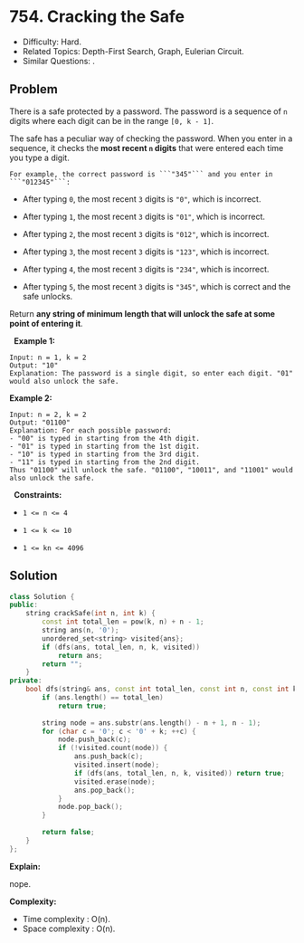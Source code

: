 # 754. Cracking the Safe

- Difficulty: Hard.
- Related Topics: Depth-First Search, Graph, Eulerian Circuit.
- Similar Questions: .

## Problem

There is a safe protected by a password. The password is a sequence of ```n``` digits where each digit can be in the range ```[0, k - 1]```.

The safe has a peculiar way of checking the password. When you enter in a sequence, it checks the **most recent **```n```** digits** that were entered each time you type a digit.


	For example, the correct password is ```"345"``` and you enter in ```"012345"```:

	
		
- After typing ```0```, the most recent ```3``` digits is ```"0"```, which is incorrect.
		
- After typing ```1```, the most recent ```3``` digits is ```"01"```, which is incorrect.
		
- After typing ```2```, the most recent ```3``` digits is ```"012"```, which is incorrect.
		
- After typing ```3```, the most recent ```3``` digits is ```"123"```, which is incorrect.
		
- After typing ```4```, the most recent ```3``` digits is ```"234"```, which is incorrect.
		
- After typing ```5```, the most recent ```3``` digits is ```"345"```, which is correct and the safe unlocks.
	
	


Return **any string of **minimum length** that will unlock the safe **at some point** of entering it**.

 
**Example 1:**

```
Input: n = 1, k = 2
Output: "10"
Explanation: The password is a single digit, so enter each digit. "01" would also unlock the safe.
```

**Example 2:**

```
Input: n = 2, k = 2
Output: "01100"
Explanation: For each possible password:
- "00" is typed in starting from the 4th digit.
- "01" is typed in starting from the 1st digit.
- "10" is typed in starting from the 3rd digit.
- "11" is typed in starting from the 2nd digit.
Thus "01100" will unlock the safe. "01100", "10011", and "11001" would also unlock the safe.
```

 
**Constraints:**


	
- ```1 <= n <= 4```
	
- ```1 <= k <= 10```
	
- ```1 <= kn <= 4096```



## Solution

```C++
class Solution {
public:
    string crackSafe(int n, int k) {
        const int total_len = pow(k, n) + n - 1;
        string ans(n, '0');
        unordered_set<string> visited{ans};
        if (dfs(ans, total_len, n, k, visited))
            return ans;
        return "";
    }
private:
    bool dfs(string& ans, const int total_len, const int n, const int k, unordered_set<string>& visited) {
        if (ans.length() == total_len)
            return true;
        
        string node = ans.substr(ans.length() - n + 1, n - 1);
        for (char c = '0'; c < '0' + k; ++c) {
            node.push_back(c);
            if (!visited.count(node)) {
                ans.push_back(c);
                visited.insert(node);
                if (dfs(ans, total_len, n, k, visited)) return true;
                visited.erase(node);
                ans.pop_back();
            }
            node.pop_back();
        }
        
        return false;
    }
};
```

**Explain:**

nope.

**Complexity:**

* Time complexity : O(n).
* Space complexity : O(n).

